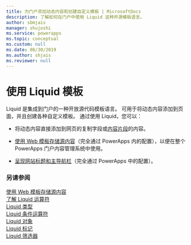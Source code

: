 ```yaml
---
title: 为门户添加动态内容和创建自定义模板 | MicrosoftDocs
description: 了解如何在门户中使用 Liquid 这种开源模板语言。
author: sbmjais
manager: shujoshi
ms.service: powerapps
ms.topic: conceptual
ms.custom: null
ms.date: 08/30/2019
ms.author: shjais
ms.reviewer: null
---
```


# <a name="work-with-liquid-templates"></a>使用 Liquid 模板

Liquid 是集成到门户的一种开放源代码模板语言。 可用于将动态内容添加到页面，并且创建各种自定义模板。 通过使用 Liquid，您可以：

- 将动态内容直接添加到网页的复制字段或[内容片段](https://docs.microsoft.com/en-us/dynamics365/customer-engagement/portals/customize-content-snippets)的内容。  

- [使用 Web 模板存储源内容](store-content-web-templates.md)（完全通过 PowerApps 内的配置），以便在整个 PowerApps 门户内容管理系统中使用。  

- [呈现网站标题和主导航栏](render-site-header-primary-navigation.md)（完全通过 PowerApps 中的配置）。  


### <a name="see-also"></a>另请参阅

[使用 Web 模板存储源内容](store-content-web-templates.md)  
[了解 Liquid 运算符](liquid-operators.md)  
[Liquid 类型](liquid-types.md)  
[Liquid 条件运算符](liquid-conditional-operators.md)  
[Liquid 对象](liquid-objects.md)  
[Liquid 标记](liquid-tags.md)  
[Liquid 筛选器](liquid-filters.md)  
